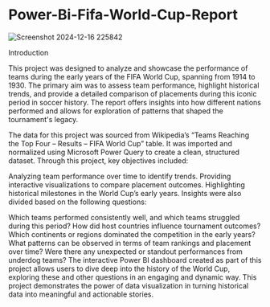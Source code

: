 # Power-Bi-Fifa-World-Cup-Report
![Screenshot 2024-12-16 225842](https://github.com/user-attachments/assets/180e4100-2209-4a74-af7f-fb8505598843)

Introduction

This project was designed to analyze and showcase the performance of teams during the early years of the FIFA World Cup, spanning from 1914 to 1930. The primary aim was to assess team performance, highlight historical trends, and provide a detailed comparison of placements during this iconic period in soccer history. The report offers insights into how different nations performed and allows for exploration of patterns that shaped the tournament's legacy.

The data for this project was sourced from Wikipedia’s “Teams Reaching the Top Four – Results – FIFA World Cup” table. It was imported and normalized using Microsoft Power Query to create a clean, structured dataset. Through this project, key objectives included:

Analyzing team performance over time to identify trends.
Providing interactive visualizations to compare placement outcomes.
Highlighting historical milestones in the World Cup’s early years.
Insights were also divided based on the following questions:

Which teams performed consistently well, and which teams struggled during this period?
How did host countries influence tournament outcomes?
Which continents or regions dominated the competition in the early years?
What patterns can be observed in terms of team rankings and placement over time?
Were there any unexpected or standout performances from underdog teams?
The interactive Power BI dashboard created as part of this project allows users to dive deep into the history of the World Cup, exploring these and other questions in an engaging and dynamic way. This project demonstrates the power of data visualization in turning historical data into meaningful and actionable stories.
